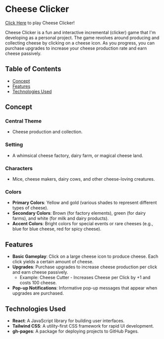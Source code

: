 # Cheese Clicker

[Click Here](https://hishamissa.github.io/clicker-game/ "Play Cheese Clicker on GitHub Pages!") to play Cheese Clicker! 

Cheese Clicker is a fun and interactive incremental (clicker) game that I'm developing as a personal project. The game revolves around producing and collecting cheese by clicking on a cheese icon. As you progress, you can purchase upgrades to increase your cheese production rate and earn cheese passively.

## Table of Contents
- [Concept](#concept)
- [Features](#features)
- [Technologies Used](#technologies-used)

## Concept

### Central Theme
- Cheese production and collection.

### Setting
- A whimsical cheese factory, dairy farm, or magical cheese land.

### Characters
- Mice, cheese makers, dairy cows, and other cheese-loving creatures.

### Colors
- **Primary Colors**: Yellow and gold (various shades to represent different types of cheese).
- **Secondary Colors**: Brown (for factory elements), green (for dairy farms), and white (for milk and dairy products).
- **Accent Colors**: Bright colors for special events or rare cheeses (e.g., blue for blue cheese, red for spicy cheese).

## Features

- **Basic Gameplay**: Click on a large cheese icon to produce cheese. Each click yields a certain amount of cheese.
- **Upgrades**: Purchase upgrades to increase cheese production per click and earn cheese passively.
  - Example: Cheese Cutter - Increases Cheese per Click by +1 and costs 100 cheese.
- **Pop-up Notifications**: Informative pop-up messages that appear when upgrades are purchased.

## Technologies Used

- **React**: A JavaScript library for building user interfaces.
- **Tailwind CSS**: A utility-first CSS framework for rapid UI development.
- **gh-pages**: A package for deploying projects to GitHub Pages.

